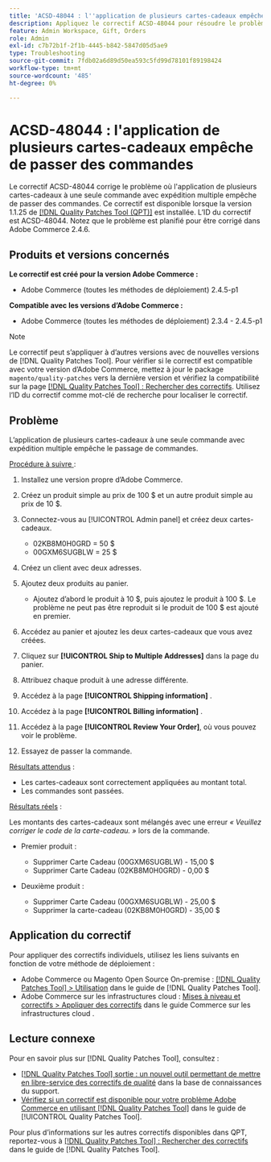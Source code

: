 ```yaml
---
title: 'ACSD-48044 : l''application de plusieurs cartes-cadeaux empêche de passer des commandes'
description: Appliquez le correctif ACSD-48044 pour résoudre le problème d'Adobe Commerce où l'application de plusieurs cartes-cadeaux à une seule commande avec expédition multiple empêche les commandes d'être passées.
feature: Admin Workspace, Gift, Orders
role: Admin
exl-id: c7b72b1f-2f1b-4445-b842-5847d05d5ae9
type: Troubleshooting
source-git-commit: 7fdb02a6d89d50ea593c5fd99d78101f89198424
workflow-type: tm+mt
source-wordcount: '485'
ht-degree: 0%

---
```


# ACSD-48044 : l&#39;application de plusieurs cartes-cadeaux empêche de passer des commandes

Le correctif ACSD-48044 corrige le problème où l&#39;application de plusieurs cartes-cadeaux à une seule commande avec expédition multiple empêche de passer des commandes. Ce correctif est disponible lorsque la version 1.1.25 de [[!DNL Quality Patches Tool (QPT)]](https://experienceleague.adobe.com/fr/docs/commerce-operations/tools/quality-patches-tool/quality-patches-tool-to-self-serve-quality-patches) est installée. L’ID du correctif est ACSD-48044. Notez que le problème est planifié pour être corrigé dans Adobe Commerce 2.4.6.

## Produits et versions concernés

**Le correctif est créé pour la version Adobe Commerce :**

* Adobe Commerce (toutes les méthodes de déploiement) 2.4.5-p1

**Compatible avec les versions d’Adobe Commerce :**

* Adobe Commerce (toutes les méthodes de déploiement) 2.3.4 - 2.4.5-p1

>[!NOTE]
>
>Le correctif peut s’appliquer à d’autres versions avec de nouvelles versions de [!DNL Quality Patches Tool]. Pour vérifier si le correctif est compatible avec votre version d’Adobe Commerce, mettez à jour le package `magento/quality-patches` vers la dernière version et vérifiez la compatibilité sur la page [[!DNL Quality Patches Tool] : Rechercher des correctifs](https://experienceleague.adobe.com/tools/commerce-quality-patches/index.html?lang=fr). Utilisez l’ID du correctif comme mot-clé de recherche pour localiser le correctif.

## Problème

L’application de plusieurs cartes-cadeaux à une seule commande avec expédition multiple empêche le passage de commandes.

<u>Procédure à suivre </u> :

1. Installez une version propre d’Adobe Commerce.
1. Créez un produit simple au prix de 100 $ et un autre produit simple au prix de 10 $.
1. Connectez-vous au [!UICONTROL Admin panel] et créez deux cartes-cadeaux.

   * 02KB8M0H0GRD = 50 $
   * 00GXM6SUGBLW = 25 $

1. Créez un client avec deux adresses.
1. Ajoutez deux produits au panier.

   * Ajoutez d’abord le produit à 10 $, puis ajoutez le produit à 100 $. Le problème ne peut pas être reproduit si le produit de 100 $ est ajouté en premier.

1. Accédez au panier et ajoutez les deux cartes-cadeaux que vous avez créées.
1. Cliquez sur **[!UICONTROL Ship to Multiple Addresses]** dans la page du panier.
1. Attribuez chaque produit à une adresse différente.
1. Accédez à la page **[!UICONTROL Shipping information]** .
1. Accédez à la page **[!UICONTROL Billing information]** .
1. Accédez à la page **[!UICONTROL Review Your Order]**, où vous pouvez voir le problème.
1. Essayez de passer la commande.

<u>Résultats attendus</u> :

* Les cartes-cadeaux sont correctement appliquées au montant total.
* Les commandes sont passées.

<u>Résultats réels</u> :

Les montants des cartes-cadeaux sont mélangés avec une erreur *« Veuillez corriger le code de la carte-cadeau. »* lors de la commande.

* Premier produit :

   * Supprimer Carte Cadeau (00GXM6SUGBLW) - 15,00 $
   * Supprimer Carte Cadeau (02KB8M0H0GRD) - 0,00 $

* Deuxième produit :

   * Supprimer Carte Cadeau (00GXM6SUGBLW) - 25,00 $
   * Supprimer la carte-cadeau (02KB8M0H0GRD) - 35,00 $

## Application du correctif

Pour appliquer des correctifs individuels, utilisez les liens suivants en fonction de votre méthode de déploiement :

* Adobe Commerce ou Magento Open Source On-premise : [[!DNL Quality Patches Tool] > Utilisation](/help/tools/quality-patches-tool/usage.md) dans le guide de [!DNL Quality Patches Tool].
* Adobe Commerce sur les infrastructures cloud : [Mises à niveau et correctifs > Appliquer des correctifs](https://experienceleague.adobe.com/docs/commerce-cloud-service/user-guide/develop/upgrade/apply-patches.html?lang=fr) dans le guide Commerce sur les infrastructures cloud .

## Lecture connexe

Pour en savoir plus sur [!DNL Quality Patches Tool], consultez :

* [[!DNL Quality Patches Tool] sortie : un nouvel outil permettant de mettre en libre-service des correctifs de qualité](https://experienceleague.adobe.com/fr/docs/commerce-operations/tools/quality-patches-tool/quality-patches-tool-to-self-serve-quality-patches) dans la base de connaissances du support.
* [Vérifiez si un correctif est disponible pour votre problème Adobe Commerce en utilisant [!DNL Quality Patches Tool]](/help/tools/quality-patches-tool/patches-available-in-qpt/check-patch-for-magento-issue-with-magento-quality-patches.md) dans le guide de [!UICONTROL Quality Patches Tool].


Pour plus d’informations sur les autres correctifs disponibles dans QPT, reportez-vous à [[!DNL Quality Patches Tool] : Rechercher des correctifs](https://experienceleague.adobe.com/tools/commerce-quality-patches/index.html?lang=fr) dans le guide de [!DNL Quality Patches Tool].
